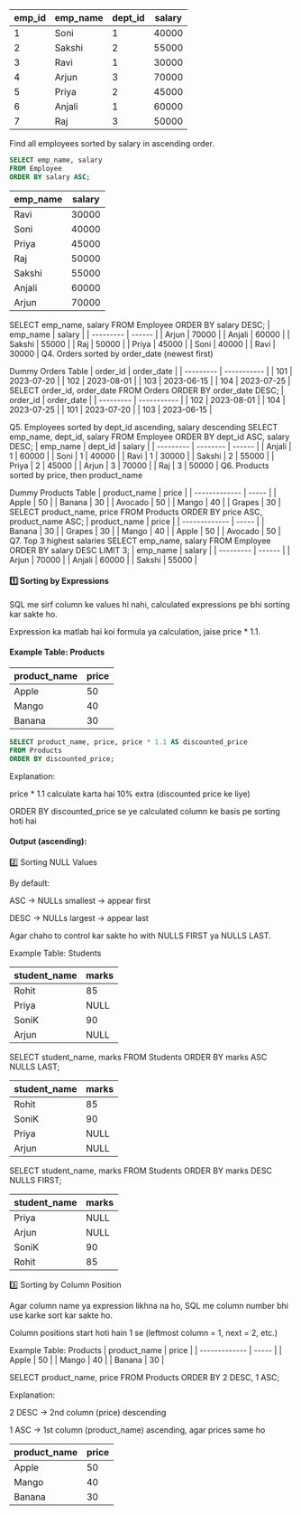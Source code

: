 | emp\_id | emp\_name | dept\_id | salary |
| ------- | --------- | -------- | ------ |
| 1       | Soni      | 1        | 40000  |
| 2       | Sakshi    | 2        | 55000  |
| 3       | Ravi      | 1        | 30000  |
| 4       | Arjun     | 3        | 70000  |
| 5       | Priya     | 2        | 45000  |
| 6       | Anjali    | 1        | 60000  |
| 7       | Raj       | 3        | 50000  |
Find all employees sorted by salary in ascending order.
```sql 
SELECT emp_name, salary
FROM Employee
ORDER BY salary ASC;
```
| emp\_name | salary |
| --------- | ------ |
| Ravi      | 30000  |
| Soni      | 40000  |
| Priya     | 45000  |
| Raj       | 50000  |
| Sakshi    | 55000  |
| Anjali    | 60000  |
| Arjun     | 70000  |
SELECT emp_name, salary
FROM Employee
ORDER BY salary DESC;
| emp\_name | salary |
| --------- | ------ |
| Arjun     | 70000  |
| Anjali    | 60000  |
| Sakshi    | 55000  |
| Raj       | 50000  |
| Priya     | 45000  |
| Soni      | 40000  |
| Ravi      | 30000  |
Q4. Orders sorted by order_date (newest first)

Dummy Orders Table
| order\_id | order\_date |
| --------- | ----------- |
| 101       | 2023-07-20  |
| 102       | 2023-08-01  |
| 103       | 2023-06-15  |
| 104       | 2023-07-25  |
SELECT order_id, order_date
FROM Orders
ORDER BY order_date DESC;
| order\_id | order\_date |
| --------- | ----------- |
| 102       | 2023-08-01  |
| 104       | 2023-07-25  |
| 101       | 2023-07-20  |
| 103       | 2023-06-15  |

Q5. Employees sorted by dept_id ascending, salary descending
SELECT emp_name, dept_id, salary
FROM Employee
ORDER BY dept_id ASC, salary DESC;
| emp\_name | dept\_id | salary |
| --------- | -------- | ------ |
| Anjali    | 1        | 60000  |
| Soni      | 1        | 40000  |
| Ravi      | 1        | 30000  |
| Sakshi    | 2        | 55000  |
| Priya     | 2        | 45000  |
| Arjun     | 3        | 70000  |
| Raj       | 3        | 50000  |
Q6. Products sorted by price, then product_name

Dummy Products Table
| product\_name | price |
| ------------- | ----- |
| Apple         | 50    |
| Banana        | 30    |
| Avocado       | 50    |
| Mango         | 40    |
| Grapes        | 30    |
SELECT product_name, price
FROM Products
ORDER BY price ASC, product_name ASC;
| product\_name | price |
| ------------- | ----- |
| Banana        | 30    |
| Grapes        | 30    |
| Mango         | 40    |
| Apple         | 50    |
| Avocado       | 50    |
Q7. Top 3 highest salaries
SELECT emp_name, salary
FROM Employee
ORDER BY salary DESC
LIMIT 3;
| emp\_name | salary |
| --------- | ------ |
| Arjun     | 70000  |
| Anjali    | 60000  |
| Sakshi    | 55000  |


#### 1️⃣ Sorting by Expressions

SQL me sirf column ke values hi nahi, calculated expressions pe bhi sorting kar sakte ho.

Expression ka matlab hai koi formula ya calculation, jaise price * 1.1.

#### Example Table: Products
| product\_name | price |
| ------------- | ----- |
| Apple         | 50    |
| Mango         | 40    |
| Banana        | 30    |

```sql
SELECT product_name, price, price * 1.1 AS discounted_price
FROM Products
ORDER BY discounted_price;
````
Explanation:

price * 1.1 calculate karta hai 10% extra (discounted price ke liye)

ORDER BY discounted_price se ye calculated column ke basis pe sorting hoti hai

#### Output (ascending):
2️⃣ Sorting NULL Values

By default:

ASC → NULLs smallest → appear first

DESC → NULLs largest → appear last

Agar chaho to control kar sakte ho with NULLS FIRST ya NULLS LAST.

Example Table: Students

| student\_name | marks |
| ------------- | ----- |
| Rohit         | 85    |
| Priya         | NULL  |
| SoniK         | 90    |
| Arjun         | NULL  |

SELECT student_name, marks
FROM Students
ORDER BY marks ASC NULLS LAST;

| student\_name | marks |
| ------------- | ----- |
| Rohit         | 85    |
| SoniK         | 90    |
| Priya         | NULL  |
| Arjun         | NULL  |

SELECT student_name, marks
FROM Students
ORDER BY marks DESC NULLS FIRST;

| student\_name | marks |
| ------------- | ----- |
| Priya         | NULL  |
| Arjun         | NULL  |
| SoniK         | 90    |
| Rohit         | 85    |

3️⃣ Sorting by Column Position

Agar column name ya expression likhna na ho, SQL me column number bhi use karke sort kar sakte ho.

Column positions start hoti hain 1 se (leftmost column = 1, next = 2, etc.)

Example Table: Products
| product\_name | price |
| ------------- | ----- |
| Apple         | 50    |
| Mango         | 40    |
| Banana        | 30    |

SELECT product_name, price
FROM Products
ORDER BY 2 DESC, 1 ASC;

Explanation:

2 DESC → 2nd column (price) descending

1 ASC → 1st column (product_name) ascending, agar prices same ho

| product\_name | price |
| ------------- | ----- |
| Apple         | 50    |
| Mango         | 40    |
| Banana        | 30    |
